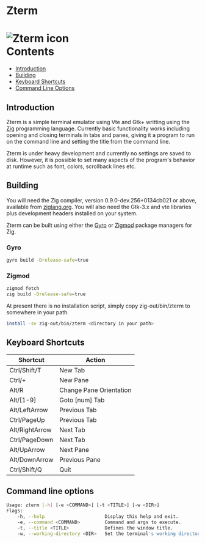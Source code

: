# Zterm
![Zterm icon](https://hitchhiker-linux.org/assets/zterm-256.png)
<br />
Contents
========
* [Introduction](#introduction)
* [Building](#building)
* [Keyboard Shortcuts](#keyboard-shortcuts)
* [Command Line Options](#command-line-options)

## Introduction
Zterm is a simple terminal emulator using Vte and Gtk+ writting using the
[Zig](https://ziglang.org/) programming language. Currently basic functionality
works including opening and closing terminals in tabs and panes, giving it a
program to run on the command line and setting the title from the command line.

Zterm is under heavy development and currently no settings are saved to disk.
However, it is possible to set many aspects of the program's behavior at runtime
such as font, colors, scrollback lines etc.

## Building
You will need the Zig compiler, version 0.9.0-dev.256+0134cb021 or above,
available from [ziglang.org](https://ziglang.org). You will also need
the Gtk-3.x and vte libraries plus development headers installed on your
system.

Zterm can be built using either the [Gyro](https://github.com/mattnite/gyro) or
[Zigmod](https://github.com/nektro/zigmod) package managers for Zig.
### Gyro
```Bash
gyro build -Drelease-safe=true
```
### Zigmod
```Bash
zigmod fetch
zig build -Drelease-safe=true
```
At present there is no installation script, simply copy zig-out/bin/zterm to
somewhere in your path.
```Bash
install -sv zig-out/bin/zterm <directory in your path>
```

## Keyboard Shortcuts
| Shortcut | Action |
| -------- | ------ |
| Ctrl/Shift/T | New Tab |
| Ctrl/+ | New Pane |
| Alt/R | Change Pane Orientation |
| Alt/[1-9] | Goto [num] Tab |
| Alt/LeftArrow | Previous Tab |
| Ctrl/PageUp | Previous Tab |
| Alt/RightArrow | Next Tab |
| Ctrl/PageDown | Next Tab |
| Alt/UpArrow | Next Pane |
| Alt/DownArrow | Previous Pane |
| Ctrl/Shift/Q | Quit |

## Command line options
```Bash
Usage: zterm [-h] [-e <COMMAND>] [-t <TITLE>] [-w <DIR>]
Flags:
	-h, --help                   	Display this help and exit.
	-e, --command <COMMAND>      	Command and args to execute.
	-t, --title <TITLE>          	Defines the window title.
	-w, --working-directory <DIR>	Set the terminal's working directory.
```
